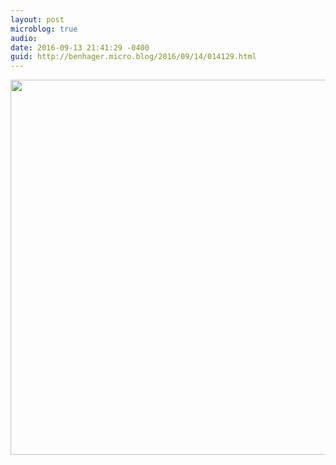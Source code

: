 ```yaml
---
layout: post
microblog: true
audio: 
date: 2016-09-13 21:41:29 -0400
guid: http://benhager.micro.blog/2016/09/14/014129.html
---
```



<img src="http://hager.blog/uploads/2017/18cd02550e.jpg" width="600" height="600" />

